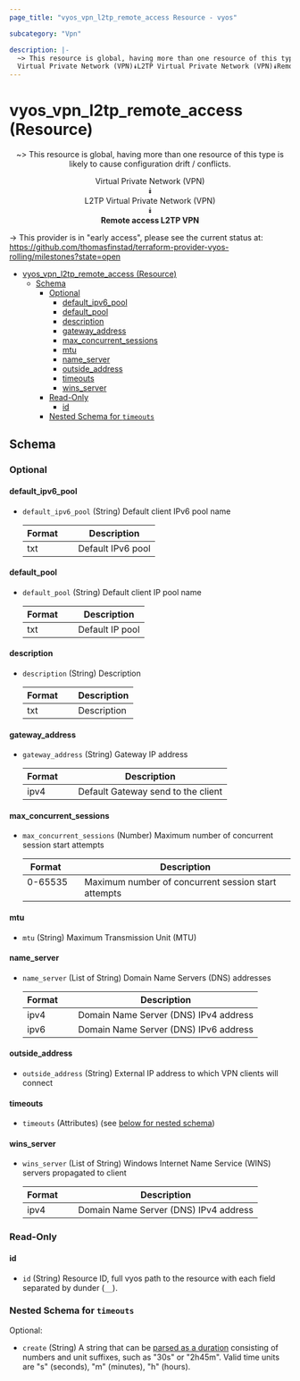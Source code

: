 ```yaml
---
page_title: "vyos_vpn_l2tp_remote_access Resource - vyos"

subcategory: "Vpn"

description: |-
  ~> This resource is global, having more than one resource of this type is likely to cause configuration drift / conflicts.
  Virtual Private Network (VPN)⯯L2TP Virtual Private Network (VPN)⯯Remote access L2TP VPN
---
```


# vyos_vpn_l2tp_remote_access (Resource)
<center>

~> This resource is global, having more than one resource of this type is likely to cause configuration drift / conflicts.

Virtual Private Network (VPN)  
⯯  
L2TP Virtual Private Network (VPN)  
⯯  
**Remote access L2TP VPN**


</center>

-> This provider is in "early access", please see the current status at: https://github.com/thomasfinstad/terraform-provider-vyos-rolling/milestones?state=open

<!--TOC-->

- [vyos_vpn_l2tp_remote_access (Resource)](#vyos_vpn_l2tp_remote_access-resource)
  - [Schema](#schema)
    - [Optional](#optional)
      - [default_ipv6_pool](#default_ipv6_pool)
      - [default_pool](#default_pool)
      - [description](#description)
      - [gateway_address](#gateway_address)
      - [max_concurrent_sessions](#max_concurrent_sessions)
      - [mtu](#mtu)
      - [name_server](#name_server)
      - [outside_address](#outside_address)
      - [timeouts](#timeouts)
      - [wins_server](#wins_server)
    - [Read-Only](#read-only)
      - [id](#id)
    - [Nested Schema for `timeouts`](#nested-schema-for-timeouts)

<!--TOC-->

<!-- schema generated by tfplugindocs -->
## Schema

### Optional

#### default_ipv6_pool
- `default_ipv6_pool` (String) Default client IPv6 pool name

    |  Format  &emsp;|  Description        |
    |----------|---------------------|
    |  txt     &emsp;|  Default IPv6 pool  |
#### default_pool
- `default_pool` (String) Default client IP pool name

    |  Format  &emsp;|  Description      |
    |----------|-------------------|
    |  txt     &emsp;|  Default IP pool  |
#### description
- `description` (String) Description

    |  Format  &emsp;|  Description  |
    |----------|---------------|
    |  txt     &emsp;|  Description  |
#### gateway_address
- `gateway_address` (String) Gateway IP address

    |  Format  &emsp;|  Description                         |
    |----------|--------------------------------------|
    |  ipv4    &emsp;|  Default Gateway send to the client  |
#### max_concurrent_sessions
- `max_concurrent_sessions` (Number) Maximum number of concurrent session start attempts

    |  Format   &emsp;|  Description                                          |
    |-----------|-------------------------------------------------------|
    |  0-65535  &emsp;|  Maximum number of concurrent session start attempts  |
#### mtu
- `mtu` (String) Maximum Transmission Unit (MTU)
#### name_server
- `name_server` (List of String) Domain Name Servers (DNS) addresses

    |  Format  &emsp;|  Description                            |
    |----------|-----------------------------------------|
    |  ipv4    &emsp;|  Domain Name Server (DNS) IPv4 address  |
    |  ipv6    &emsp;|  Domain Name Server (DNS) IPv6 address  |
#### outside_address
- `outside_address` (String) External IP address to which VPN clients will connect
#### timeouts
- `timeouts` (Attributes) (see [below for nested schema](#nestedatt--timeouts))
#### wins_server
- `wins_server` (List of String) Windows Internet Name Service (WINS) servers propagated to client

    |  Format  &emsp;|  Description                            |
    |----------|-----------------------------------------|
    |  ipv4    &emsp;|  Domain Name Server (DNS) IPv4 address  |

### Read-Only

#### id
- `id` (String) Resource ID, full vyos path to the resource with each field separated by dunder (`__`).

<a id="nestedatt--timeouts"></a>
### Nested Schema for `timeouts`

Optional:

- `create` (String) A string that can be [parsed as a duration](https://pkg.go.dev/time#ParseDuration) consisting of numbers and unit suffixes, such as &#34;30s&#34; or &#34;2h45m&#34;. Valid time units are &#34;s&#34; (seconds), &#34;m&#34; (minutes), &#34;h&#34; (hours).

